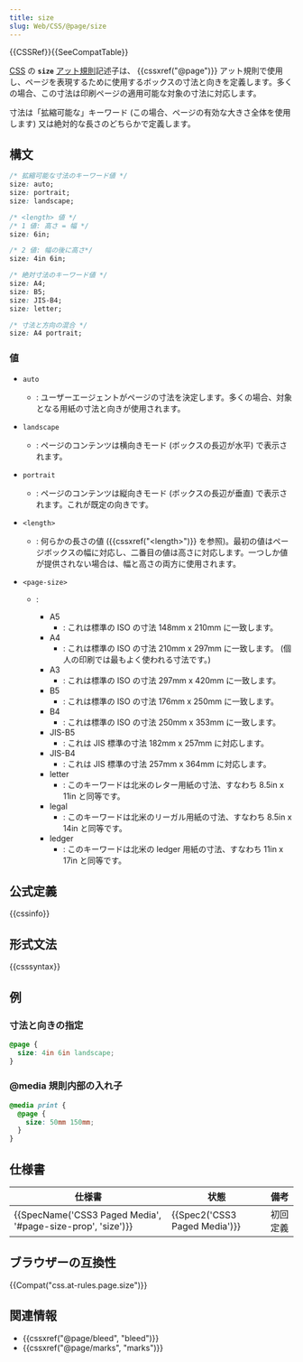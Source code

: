 ```yaml
---
title: size
slug: Web/CSS/@page/size
---
```


{{CSSRef}}{{SeeCompatTable}}

[CSS](/ja/docs/Web/CSS) の **`size`** [アット規則](/ja/docs/Web/CSS/At-rule)記述子は、 {{cssxref("@page")}} アット規則で使用し、ページを表現するために使用するボックスの寸法と向きを定義します。多くの場合、この寸法は印刷ページの適用可能な対象の寸法に対応します。

寸法は「拡縮可能な」キーワード (この場合、ページの有効な大きさ全体を使用します) 又は絶対的な長さのどちらかで定義します。

## 構文

```css
/* 拡縮可能な寸法のキーワード値 */
size: auto;
size: portrait;
size: landscape;

/* <length> 値 */
/* 1 値: 高さ = 幅 */
size: 6in;

/* 2 値: 幅の後に高さ*/
size: 4in 6in;

/* 絶対寸法のキーワード値 */
size: A4;
size: B5;
size: JIS-B4;
size: letter;

/* 寸法と方向の混合 */
size: A4 portrait;
```

### 値

- `auto`
  - : ユーザーエージェントがページの寸法を決定します。多くの場合、対象となる用紙の寸法と向きが使用されます。
- `landscape`
  - : ページのコンテンツは横向きモード (ボックスの長辺が水平) で表示されます。
- `portrait`
  - : ページのコンテンツは縦向きモード (ボックスの長辺が垂直) で表示されます。これが既定の向きです。
- `<length>`
  - : 何らかの長さの値 ({{cssxref("&lt;length&gt;")}} を参照)。最初の値はページボックスの幅に対応し、二番目の値は高さに対応します。一つしか値が提供されない場合は、幅と高さの両方に使用されます。
- `<page-size>`

  - :&#x20;

    - A5
      - : これは標準の ISO の寸法 148mm x 210mm に一致します。
    - A4
      - : これは標準の ISO の寸法 210mm x 297mm に一致します。 (個人の印刷では最もよく使われる寸法です。)
    - A3
      - : これは標準の ISO の寸法 297mm x 420mm に一致します。
    - B5
      - : これは標準の ISO の寸法 176mm x 250mm に一致します。
    - B4
      - : これは標準の ISO の寸法 250mm x 353mm に一致します。
    - JIS-B5
      - : これは JIS 標準の寸法 182mm x 257mm に対応します。
    - JIS-B4
      - : これは JIS 標準の寸法 257mm x 364mm に対応します。
    - letter
      - : このキーワードは北米のレター用紙の寸法、すなわち 8.5in x 11in と同等です。
    - legal
      - : このキーワードは北米のリーガル用紙の寸法、すなわち 8.5in x 14in と同等です。
    - ledger
      - : このキーワードは北米の ledger 用紙の寸法、すなわち 11in x 17in と同等です。

## 公式定義

{{cssinfo}}

## 形式文法

{{csssyntax}}

## 例

### 寸法と向きの指定

```css
@page {
  size: 4in 6in landscape;
}
```

### @media 規則内部の入れ子

```css
@media print {
  @page {
    size: 50mm 150mm;
  }
}
```

## 仕様書

| 仕様書                                                                           | 状態                                     | 備考     |
| -------------------------------------------------------------------------------- | ---------------------------------------- | -------- |
| {{SpecName('CSS3 Paged Media', '#page-size-prop', 'size')}} | {{Spec2('CSS3 Paged Media')}} | 初回定義 |

## ブラウザーの互換性

{{Compat("css.at-rules.page.size")}}

## 関連情報

- {{cssxref("@page/bleed", "bleed")}}
- {{cssxref("@page/marks", "marks")}}
